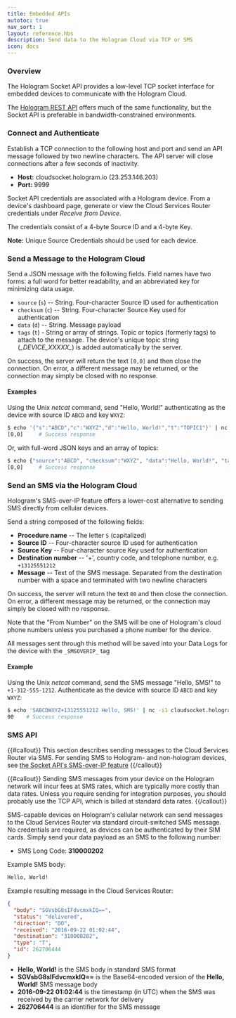```yaml
---
title: Embedded APIs
autotoc: true
nav_sort: 1
layout: reference.hbs
description: Send data to the Hologram Cloud via TCP or SMS
icon: docs
---
```


### Overview

The Hologram Socket API provides a low-level TCP socket interface for 
embedded devices to communicate with the Hologram Cloud.

The [Hologram REST API](/docs/reference/cloud/http) offers much of the same
functionality, but the Socket API is preferable in bandwidth-constrained
environments.

### Connect and Authenticate

Establish a TCP connection to the following host and port and send an
API message followed by two newline characters. The API server will
close connections after a few seconds of inactivity.

* **Host:** cloudsocket.hologram.io (23.253.146.203)
* **Port:** 9999

Socket API credentials are associated with a Hologram device. From a 
device's dashboard page, generate or view the Cloud Services Router 
credentials under *Receive from Device*.

The credentials consist of a 4-byte Source ID and a 4-byte Key. 

**Note:** Unique Source Credentials should be used for each device.


### Send a Message to the Hologram Cloud

Send a JSON message with the following fields. Field names have two forms:
a full word for better readability, and an abbreviated key for minimizing
data usage.

* `source` (`s`) -- String. Four-character Source ID used for authentication
* `checksum` (`c`) -- String. Four-character Source Key used for authentication
* `data` (`d`) -- String. Message payload
* `tags` (`t`) - String or array of strings. Topic or topics (formerly tags) to attach to the message.
  The device's unique topic string (*\_DEVICE\_XXXXX\_*) is added automatically by the server.

On success, the server will return the text `[0,0]` and then close the connection.
On error, a different message may be returned, or the connection may simply be closed with no response.

#### Examples

Using the Unix *netcat* command, send "Hello, World!" authenticating as the device with
source ID `ABCD` and key `WXYZ`:

```bash
$ echo '{"s":"ABCD","c":"WXYZ","d":"Hello, World!","t":"TOPIC1"}' | nc -i1 cloudsocket.hologram.io 9999
[0,0]     # Success response
```

Or, with full-word JSON keys and an array of topics:

```bash
$ echo {"source":"ABCD", "checksum":"WXYZ", "data":"Hello, World!", "tags":["TOPIC1", "TOPIC2"]} | nc -i1 cloudsocket.hologram.io 9999
[0,0]     # Success response
```


### Send an SMS via the Hologram Cloud

Hologram's SMS-over-IP feature offers a lower-cost alternative to sending
SMS directly from cellular devices.

Send a string composed of the following fields:

* **Procedure name** -- The letter `S` (capitalized)
* **Source ID** -- Four-character source ID used for authentication
* **Source Key** -- Four-character source Key used for authentication
* **Destination number** -- '+', country code, and telephone number, 
  e.g. `+13125551212`
* **Message** -- Text of the SMS message. Separated from the destination number 
  with a space and terminated with two newline characters

On success, the server will return the text `00` and then close the connection.
On error, a different message may be returned, or the connection may simply be closed 
with no response.

Note that the "From Number" on the SMS will be one of Hologram's cloud phone numbers
unless you purchased a phone number for the device.

All messages sent through this method will be saved into your Data Logs for the device
with the `_SMSOVERIP_` tag

#### Example

Using the Unix *netcat* command, send the SMS message "Hello, SMS!" to `+1-312-555-1212`.
Authenticate as the device with source ID `ABCD` and key `WXYZ`:

```bash
$ echo 'SABCDWXYZ+13125551212 Hello, SMS!' | nc -i1 cloudsocket.hologram.io 9999
00    # Success response
```

### SMS API

{{#callout}}
This section describes sending messages to the Cloud Services Router via SMS. For sending SMS to Hologram-
and non-hologram devices, see [the Socket API's SMS-over-IP
feature](#send-an-sms-via-the-hologram-cloud)
{{/callout}}

{{#callout}}
Sending SMS messages from your device on the Hologram network
will incur fees at SMS rates, which are typically more costly than data
rates. Unless you require sending for integration purposes,
you should probably use the TCP API, which is billed at standard data rates.
{{/callout}}

SMS-capable devices on Hologram's cellular network can send messages
to the Cloud Services Router via standard 
circuit-switched SMS message. No credentials are required, as
devices can be authenticated by their SIM cards. Simply send your
data payload as an SMS to the following number:

* SMS Long Code: **310000202**

Example SMS body:

```bash
Hello, World!
```

Example resulting message in the Cloud Services Router:

```json
{
  "body": "SGVsbG8sIFdvcmxkIQ==",
  "status": "delivered",
  "direction": "DO",
  "received": "2016-09-22 01:02:44",
  "destination": "310000202",
  "type": "T",
  "id": 262706444
}
```

-   **Hello, World!** is the SMS body in standard SMS format
-   **SGVsbG8sIFdvcmxkIQ==** is the Base64-encoded version of the
    **Hello, World!** SMS message body
-   **2016-09-22 01:02:44** is the timestamp (in UTC) when the SMS was
    received by the carrier network for delivery
-   **262706444** is an identifier for the SMS message

